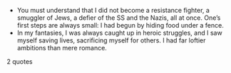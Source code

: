  - You must understand that I did not become a resistance fighter, a smuggler of Jews, a defier of the SS and the Nazis, all at once. One’s first steps are always small: I had begun by hiding food under a fence.
 - In my fantasies, I was always caught up in heroic struggles, and I saw myself saving lives, sacrificing myself for others. I had far loftier ambitions than mere romance.

2 quotes